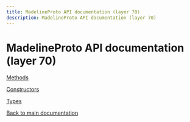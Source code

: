 ```yaml
---
title: MadelineProto API documentation (layer 70)
description: MadelineProto API documentation (layer 70)
---
```

# MadelineProto API documentation (layer 70)  

[Methods](methods/)

[Constructors](constructors/)

[Types](types/)


[Back to main documentation](..)

